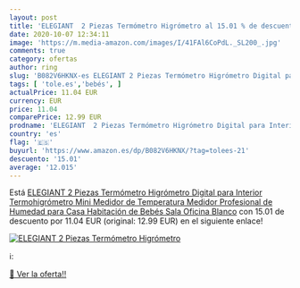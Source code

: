 ```yaml
---
layout: post
title: 'ELEGIANT  2 Piezas Termómetro Higrómetro al 15.01 % de descuento'
date: 2020-10-07 12:34:11
image: 'https://m.media-amazon.com/images/I/41FAl6CoPdL._SL200_.jpg'
comments: true
category: ofertas
author: ring
slug: 'B082V6HKNX-es ELEGIANT 2 Piezas Termómetro Higrómetro Digital para...'
tags: [ 'tole.es','bebés', ]
actualPrice: 11.04 EUR
currency: EUR
price: 11.04
comparePrice: 12.99 EUR
prodname: 'ELEGIANT  2 Piezas Termómetro Higrómetro Digital para Interior  Termohigrómetro Mini Medidor de Temperatura Medidor Profesional de Humedad para Casa  Habitación de Bebés  Sala  Oficina  Blanco'
country: 'es'
flag: '🇪🇸'
buyurl: 'https://www.amazon.es/dp/B082V6HKNX/?tag=tolees-21'
descuento: '15.01'
average: '12.015'
---
```


Está [ELEGIANT  2 Piezas Termómetro Higrómetro Digital para Interior  Termohigrómetro Mini Medidor de Temperatura Medidor Profesional de Humedad para Casa  Habitación de Bebés  Sala  Oficina  Blanco](https://www.amazon.es/dp/B082V6HKNX/?tag=tolees-21) con 15.01 de descuento por 11.04 EUR (original: 12.99 EUR) en el siguiente enlace!

[![ELEGIANT  2 Piezas Termómetro Higrómetro](https://m.media-amazon.com/images/I/41FAl6CoPdL._SL200_.jpg)](https://www.amazon.es/dp/B082V6HKNX/?tag=tolees-21)

ℹ️:


[🛒 Ver la oferta!!](https://www.amazon.es/dp/B082V6HKNX/?tag=tolees-21)

